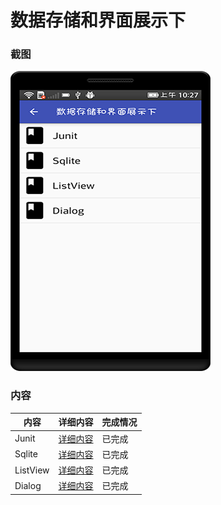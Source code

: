 # 数据存储和界面展示下

### 截图
![截图](https://github.com/BruceAnda/HMAndroid/blob/master/screenshot/day03/pic/pic.png)

### 内容
| 内容 | 详细内容 | 完成情况 |
|-----|-----|-----|
| Junit | [详细内容]() | 已完成 |
| Sqlite | [详细内容]() | 已完成 |
| ListView | [详细内容]() | 已完成 |
| Dialog | [详细内容]() | 已完成 |